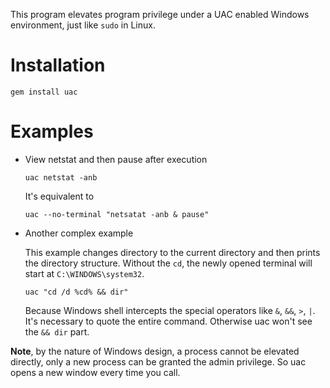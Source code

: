 This program elevates program privilege under a UAC enabled Windows environment, just like `sudo` in Linux.

# Installation

`gem install uac`

# Examples

* View netstat and then pause after execution

  ```batch
  uac netstat -anb
  ```

  It's equivalent to

  ```batch
  uac --no-terminal "netsatat -anb & pause"
  ```

* Another complex example

  This example changes directory to the current directory and then prints the directory structure. Without the `cd`, the newly opened terminal will start at `C:\WINDOWS\system32`.

  ```batch
  uac "cd /d %cd% && dir"
  ```

  Because Windows shell intercepts the special operators like `&`, `&&`, `>`, `|`.  It's necessary to quote the entire command. Otherwise uac won't see the `&& dir` part.

**Note**, by the nature of Windows design, a process cannot be elevated directly, only a new process can be granted the admin privilege. So uac opens a new window every time you call.
